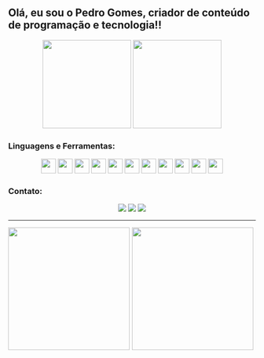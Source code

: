 ## Olá, eu sou o Pedro Gomes, criador de conteúdo de programação e tecnologia!!

<div align="center">
  <img height="180em" src="https://github-readme-stats.vercel.app/api?username=PeuGomes&show_icons=true&theme=dracula&include_all_commits=true&count_private=true"/>
  <img height="180em" src="https://github-readme-stats.vercel.app/api/top-langs/?username=PeuGomes&layout=compact&langs_count=7&theme=dracula"/>
</div>

### Linguagens e Ferramentas:
<div align="center"> 
  <img src="https://cdn.jsdelivr.net/gh/devicons/devicon/icons/html5/html5-original-wordmark.svg" height="30" />
  <img src="https://cdn.jsdelivr.net/gh/devicons/devicon/icons/css3/css3-original-wordmark.svg" height="30" />
  <img src="https://cdn.jsdelivr.net/gh/devicons/devicon/icons/javascript/javascript-original.svg" height="30" />
  <img src="https://cdn.jsdelivr.net/gh/devicons/devicon/icons/typescript/typescript-original.svg" height="30" />
  <img src="https://cdn.jsdelivr.net/gh/devicons/devicon/icons/nodejs/nodejs-original-wordmark.svg" height="30" />
  <img src="https://cdn.jsdelivr.net/gh/devicons/devicon/icons/react/react-original-wordmark.svg" height="30" />
  <img src="https://cdn.jsdelivr.net/gh/devicons/devicon/icons/python/python-original-wordmark.svg" height="30" />
  <img src="https://cdn.jsdelivr.net/gh/devicons/devicon/icons/csharp/csharp-original.svg" height="30" />
  <img src="https://cdn.jsdelivr.net/gh/devicons/devicon/icons/java/java-original-wordmark.svg" height="30" />
  <img src="https://cdn.jsdelivr.net/gh/devicons/devicon/icons/spring/spring-plain-wordmark.svg" height="30" />
  <img src="https://cdn.jsdelivr.net/gh/devicons/devicon/icons/mysql/mysql-original-wordmark.svg" height="30" />
</div>

### Contato:
<div align="center"> 
  <a href="https://www.instagram.com/pedro_ivo_88/" target="_blank"><img src="https://img.shields.io/badge/-Instagram-%23E4405F?style=for-the-badge&logo=instagram&logoColor=white" target="_blank"></a> 
  <a href="mailto:pedroivobarretogomes26@gmail.com"><img src="https://img.shields.io/badge/-Gmail-%23333?style=for-the-badge&logo=gmail&logoColor=white" target="_blank"></a>
  <a href="https://www.linkedin.com/in/pedro-ivo-barreto-gomes-a313b51b9/" target="_blank"><img src="https://img.shields.io/badge/-LinkedIn-%230077B5?style=for-the-badge&logo=linkedin&logoColor=white" target="_blank"></a>
</div>

---

<div style="width: 100%; display: flex; justify-content: space-between;">
  <img src="https://github.com/PeuGomes/Python-3-OrientacaoAObjetosIntroducao/blob/master/giphyy.gif" style="width: 98%; height: 250px; object-fit: cover;" />
  <img src="https://github.com/PeuGomes/Python-3-OrientacaoAObjetosIntroducao/blob/master/giphy2.gif" style="width: 98%; height: 250px; object-fit: cover;" />
</div>
